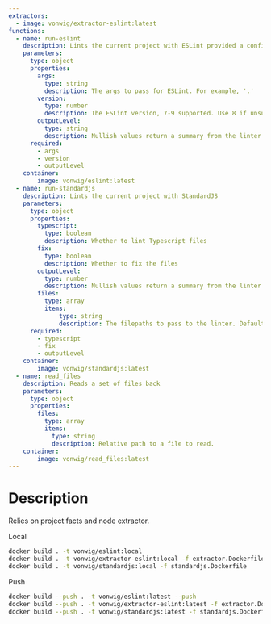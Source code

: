 ```yaml
---
extractors:
  - image: vonwig/extractor-eslint:latest
functions:
  - name: run-eslint
    description: Lints the current project with ESLint provided a config file already exists. If a config file does not exist, use StandardJS.
    parameters:
      type: object
      properties:
        args:
          type: string
          description: The args to pass for ESLint. For example, '.'
        version: 
          type: number
          description: The ESLint version, 7-9 supported. Use 8 if unsure.
        outputLevel:
          type: string
          description: Nullish values return a summary from the linter. `complaint` returns a list of editor complaints. `condensed` returns violations grouped by violation id. `json` returns the raw JSON output from the linter.
      required:
        - args
        - version
        - outputLevel
    container:
        image: vonwig/eslint:latest
  - name: run-standardjs
    description: Lints the current project with StandardJS
    parameters:
      type: object
      properties:
        typescript:
          type: boolean
          description: Whether to lint Typescript files
        fix:
          type: boolean
          description: Whether to fix the files
        outputLevel:
          type: number
          description: Nullish values return a summary from the linter. `complaint` returns a list of editor complaints. `condensed` returns violations grouped by violation id. `json` returns the raw JSON output from the linter.
        files:
          type: array
          items:
              type: string
              description: The filepaths to pass to the linter. Defaults to .
      required:
        - typescript
        - fix
        - outputLevel
    container:
        image: vonwig/standardjs:latest
  - name: read_files
    description: Reads a set of files back
    parameters:
      type: object
      properties:
        files:
          type: array
          items:
            type: string
            description: Relative path to a file to read.
    container:
        image: vonwig/read_files:latest
---
```


# Description

Relies on project facts and node extractor.

Local

```sh
docker build . -t vonwig/eslint:local
docker build . -t vonwig/extractor-eslint:local -f extractor.Dockerfile
docker build . -t vonwig/standardjs:local -f standardjs.Dockerfile
```

Push

```sh
docker build --push . -t vonwig/eslint:latest --push
docker build --push . -t vonwig/extractor-eslint:latest -f extractor.Dockerfile --push
docker build --push . -t vonwig/standardjs:latest -f standardjs.Dockerfile --push
```
